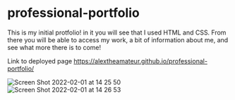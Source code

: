 # professional-portfolio

This is my initial protfolio! in it you will see that I used HTML and CSS. From there you will be able to access my work, a bit of information about me, and see what more there is to come!

Link to deployed page https://alextheamateur.github.io/professional-portfolio/

![Screen Shot 2022-02-01 at 14 25 50](https://user-images.githubusercontent.com/91556394/152045827-0bff098f-eaa0-428e-8cd4-1a57b15d22dc.png)
![Screen Shot 2022-02-01 at 14 26 53](https://user-images.githubusercontent.com/91556394/152045799-883ac7ff-aa8e-482c-b28a-e7328b821a20.png)

